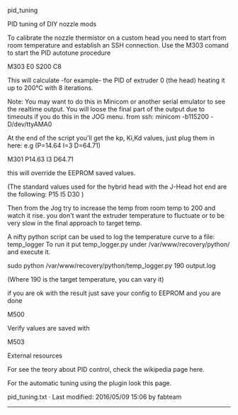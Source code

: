 

pid_tuning

 
PID tuning of DIY nozzle mods


To calibrate the nozzle thermistor on a custom head you need to start from room temperature and establish an SSH connection.
 Use the M303 comand to start the PID autotune procedure 


M303 E0 S200 C8 

 This will calculate -for example- the PID of extruder 0 (the head) heating it up to 200°C with 8 iterations.

Note: You may want to do this in Minicom or another serial emulator to see the realtime output.
 You will loose the final part of the output due to timeouts if you do this in the JOG menu.
 from ssh: minicom -b115200 -D/dev/ttyAMA0 

 At the end of the script you'll get the kp, Ki,Kd values, just plug them in here:
 e.g (P=14.64 I=3 D=64.71)

M301 P14.63 I3 D64.71 

this will override the EEPROM saved values. 

(The standard values used for the hybrid head with the J-Head hot end are the following: P15 I5 D30 ) 


 Then from the Jog try to increase the temp from room temp to 200 and watch it rise.
 you don't want the extruder temperature to fluctuate or to be very slow in the final approach to target temp. 

A nifty python script can be used to log the temperature curve to a file: temp_logger
 To run it put temp_logger.py under /var/www/recovery/python/  and execute it.
 

sudo python /var/www/recovery/python/temp_logger.py 190 output.log  
 

(Where 190 is the target temperature, you can vary it) 

if you are ok with the result just save your config to EEPROM and you are done

M500 

 Verify values are saved with

M503 

External resources


For see the teory about PID control, check the wikipedia page here. 

For the automatic tuning using the plugin look this page. 
  
pid_tuning.txt · Last modified: 2016/05/09 15:06 by fabteam
 
--------------------------------------------------------------------------------
